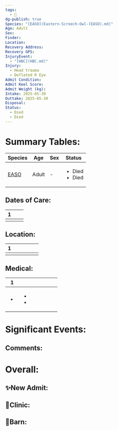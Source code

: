 ```yaml
---
tags:
  - 🦅
dg-publish: true
Species: "[EASO](Eastern-Screech-Owl-(EASO).md)"
Age: Adult
Sex: 
Finder: 
Location: 
Recovery Address: 
Recovery GPS: 
InjuryEvent:
  - "[HBC](HBC.md)"
Injury:
  - Head trauma
  - Deflated R Eye
Admit Condition: 
Admit Keel Score: 
Admit Weight (kg): 
Intake: 2025-05-30
Outtake: 2025-05-30
Disposal: 
Status:
  - Died
  - Died
---
```


# Summary Tables:

| Species                                                    | Age   | Sex | Status                              |
| ---------------------------------------------------------- | ----- | --- | ----------------------------------- |
| [EASO](./Species/Eastern-Screech-Owl-(EASO).md) | Adult | \-  | <ul><li>Died</li><li>Died</li></ul> |


## Dates of Care:

<div><table class="dataview table-view-table"><thead class="table-view-thead"><tr class="table-view-tr-header"><th class="table-view-th"><span></span><span class="dataview small-text">1</span></th><th class="table-view-th"><span></span></th><th class="table-view-th"><span></span></th></tr></thead><tbody class="table-view-tbody"><tr><td><span></span></td><td><span></span></td><td><span></span></td></tr></tbody></table></div>

## Location:
<div><table class="dataview table-view-table"><thead class="table-view-thead"><tr class="table-view-tr-header"><th class="table-view-th"><span></span><span class="dataview small-text">1</span></th><th class="table-view-th"><span></span></th><th class="table-view-th"><span></span></th><th class="table-view-th"><span></span></th><th class="table-view-th"><span></span></th><th class="table-view-th"><span></span></th></tr></thead><tbody class="table-view-tbody"><tr><td><span></span></td><td><span></span></td><td><span></span></td><td><span></span></td><td><span></span></td><td><span></span></td></tr></tbody></table></div>

## Medical:

<div><table class="dataview table-view-table"><thead class="table-view-thead"><tr class="table-view-tr-header"><th class="table-view-th"><span></span><span class="dataview small-text">1</span></th><th class="table-view-th"><span></span></th><th class="table-view-th"><span></span></th><th class="table-view-th"><span></span></th><th class="table-view-th"><span></span></th><th class="table-view-th"><span></span></th><th class="table-view-th"><span></span></th></tr></thead><tbody class="table-view-tbody"><tr><td><ul class="dataview dataview-ul dataview-result-list-ul"><li class="dataview-result-list-li"><span></span></li></ul></td><td><ul class="dataview dataview-ul dataview-result-list-ul"><li class="dataview-result-list-li"><span></span></li><li class="dataview-result-list-li"><span></span></li></ul></td><td><span></span></td><td><span></span></td><td><span></span></td><td><span></span></td><td><span></span></td></tr></tbody></table></div>

# Significant Events:


## Comments:


# Overall:

## ✨New Admit:



## 🏥Clinic:



## 🏡Barn:


